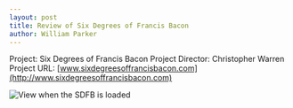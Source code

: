 ```yaml
---
layout: post
title: Review of Six Degrees of Francis Bacon
author: William Parker
---
```


Project: Six Degrees of Francis Bacon
Project Director: Christopher Warren
Project URL: [www.sixdegreesoffrancisbacon.com](http://www.sixdegreesoffrancisbacon.com)

![View when the SDFB is loaded](https://william-parker.github.io/william-parker/images/home_screeen.png)
